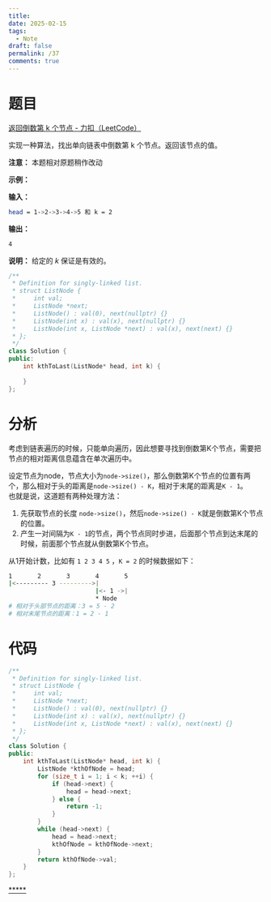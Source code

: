 ```yaml
---
title: 
date: 2025-02-15
tags:
  - Note
draft: false
permalink: /37
comments: true
---
```

# 题目

[返回倒数第 k 个节点 - 力扣（LeetCode）](https://leetcode.cn/problems/kth-node-from-end-of-list-lcci/)


实现一种算法，找出单向链表中倒数第 k 个节点。返回该节点的值。  

**注意：** 本题相对原题稍作改动  

**示例：**  

**输入：**  
```bash
head = 1->2->3->4->5 和 k = 2  
```
**输出：** 
```bash
4  
```

**说明：** 给定的 _k_ 保证是有效的。  

```cpp
/**
 * Definition for singly-linked list.
 * struct ListNode {
 *     int val;
 *     ListNode *next;
 *     ListNode() : val(0), next(nullptr) {}
 *     ListNode(int x) : val(x), next(nullptr) {}
 *     ListNode(int x, ListNode *next) : val(x), next(next) {}
 * };
 */
class Solution {
public:
    int kthToLast(ListNode* head, int k) {
        
    }
};
```


# 分析

考虑到链表遍历的时候，只能单向遍历，因此想要寻找到倒数第K个节点，需要把节点的相对距离信息蕴含在单次遍历中。  

设定节点为node，节点大小为`node->size()`，那么倒数第K个节点的位置有两个，那么相对于头的距离是`node->size() - K`，相对于末尾的距离是`K - 1`。  
也就是说，这道题有两种处理方法：  

1. 先获取节点的长度 `node->size()`，然后`node->size() - K`就是倒数第K个节点的位置。
2. 产生一对间隔为`K - 1`的节点，两个节点同时步进，后面那个节点到达末尾的时候，前面那个节点就从倒数第K个节点。 

从1开始计数，比如有 `1 2 3 4 5` ，`K = 2` 的时候数据如下：  
```bash
1       2       3       4       5
|<--------- 3 --------->|
                        |<- 1 ->|
                        * Node
# 相对于头部节点的距离：3 = 5 - 2
# 相对末尾节点的距离：1 = 2 - 1
```

# 代码

```cpp
/**
 * Definition for singly-linked list.
 * struct ListNode {
 *     int val;
 *     ListNode *next;
 *     ListNode() : val(0), next(nullptr) {}
 *     ListNode(int x) : val(x), next(nullptr) {}
 *     ListNode(int x, ListNode *next) : val(x), next(next) {}
 * };
 */
class Solution {
public:
    int kthToLast(ListNode* head, int k) {
	    ListNode *kthOfNode = head;
        for (size_t i = 1; i < k; ++i) {
            if (head->next) {
                head = head->next;
            } else {
                return -1;
            }
        }
        while (head->next) {
            head = head->next;
            kthOfNode = kthOfNode->next;
        }
        return kthOfNode->val;
    }
};
```


[*****](WB/Develop/CPP%20BEA/14%20算法与数据结构/2%20链表/2%20链表.md)  
